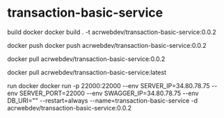 # transaction-basic-service

build docker
docker build . -t acrwebdev/transaction-basic-service:0.0.2

docker push
docker push acrwebdev/transaction-basic-service:0.0.2

docker pull acrwebdev/transaction-basic-service:0.0.2

docker pull acrwebdev/transaction-basic-service:latest

run docker
docker run -p 22000:22000 --env SERVER_IP=34.80.78.75 --env SERVER_PORT=22000 --env SWAGGER_IP=34.80.78.75 --env DB_URI="" --restart=always --name=transaction-basic-service -d acrwebdev/transaction-basic-service:0.0.2
